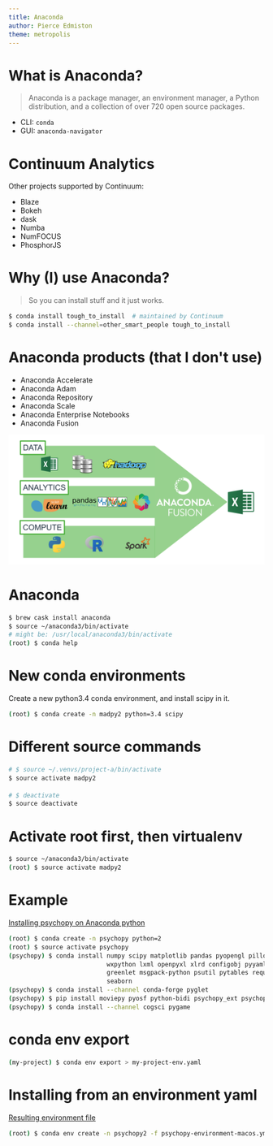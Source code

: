 ```yaml
---
title: Anaconda
author: Pierce Edmiston
theme: metropolis
---
```


# What is Anaconda?

> Anaconda is a package manager, an environment manager, a Python distribution, and a collection of over 720 open source packages.

- CLI: `conda`
- GUI: `anaconda-navigator`

# Continuum Analytics

Other projects supported by Continuum:

- Blaze
- Bokeh
- dask
- Numba
- NumFOCUS
- PhosphorJS

# Why (I) use Anaconda?

> So you can install stuff and it just works.

```bash
$ conda install tough_to_install  # maintained by Continuum
$ conda install --channel=other_smart_people tough_to_install
```

# Anaconda products (that I don't use)

- Anaconda Accelerate
- Anaconda Adam
- Anaconda Repository
- Anaconda Scale
- Anaconda Enterprise Notebooks
- Anaconda Fusion

![Anaconda Fusion](img/fusion-data-analytics-compute.png)

# Anaconda

```bash
$ brew cask install anaconda
$ source ~/anaconda3/bin/activate
# might be: /usr/local/anaconda3/bin/activate
(root) $ conda help
```

# New conda environments

Create a new python3.4 conda environment, and install scipy in it.

```bash
(root) $ conda create -n madpy2 python=3.4 scipy
```

# Different source commands

```bash
# $ source ~/.venvs/project-a/bin/activate
$ source activate madpy2

# $ deactivate
$ source deactivate
```

# Activate root first, then virtualenv

```bash
$ source ~/anaconda3/bin/activate
(root) $ source activate madpy2
```

# Example

[Installing psychopy on Anaconda python](https://github.com/lupyanlab/lab-computer/wiki/Install-psychopy-on-Anaconda-python)

```bash
(root) $ conda create -n psychopy python=2
(root) $ source activate psychopy
(psychopy) $ conda install numpy scipy matplotlib pandas pyopengl pillow \
                           wxpython lxml openpyxl xlrd configobj pyyaml gevent \
                           greenlet msgpack-python psutil pytables requests \
                           seaborn
(psychopy) $ conda install --channel conda-forge pyglet
(psychopy) $ pip install moviepy pyosf python-bidi psychopy_ext psychopy
(psychopy) $ conda install --channel cogsci pygame
```

# conda env export

```bash
(my-project) $ conda env export > my-project-env.yaml
```

# Installing from an environment yaml

[Resulting environment file](https://github.com/lupyanlab/lab-computer/blob/master/anaconda-environments/psychopy-environment-macos.yml)

```bash
(root) $ conda env create -n psychopy2 -f psychopy-environment-macos.yml
```
